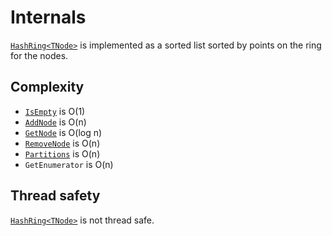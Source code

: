 # Internals

[`HashRing<TNode>`](xref:ConsistentHashing.HashRing`1) is implemented as a sorted list sorted by points on the ring for the nodes.

## Complexity

* [`IsEmpty`](xref:ConsistentHashing.HashRing`1.IsEmpty) is O(1)
* [`AddNode`](xref:ConsistentHashing.HashRing`1.AddNode(`0,System.UInt32)) is O(n)
* [`GetNode`](xref:ConsistentHashing.HashRing`1.GetNode(System.UInt32)) is O(log n)
* [`RemoveNode`](xref:ConsistentHashing.HashRing`1.RemoveNode(`0)) is O(n)
* [`Partitions`](xref:ConsistentHashing.HashRing`1.Partitions) is O(n)
* `GetEnumerator` is O(n)

## Thread safety

[`HashRing<TNode>`](xref:ConsistentHashing.HashRing`1) is not thread safe.